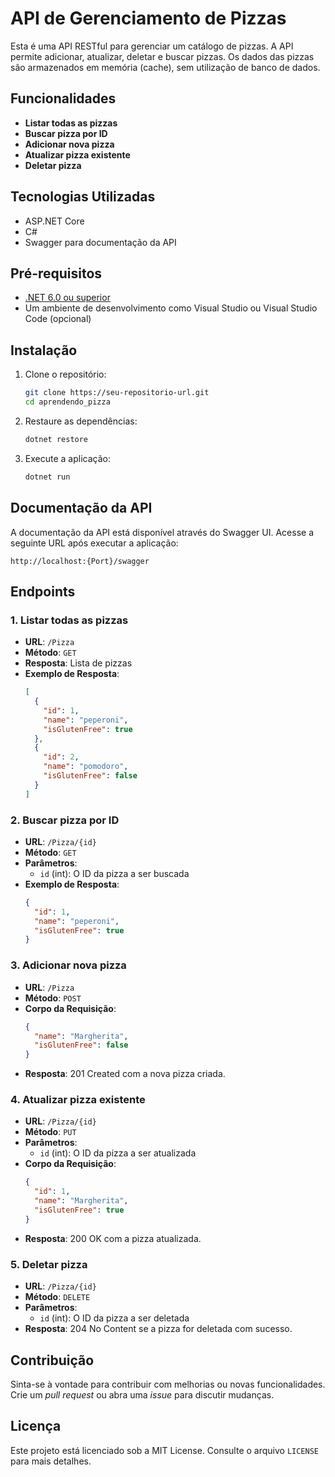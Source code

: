 
# API de Gerenciamento de Pizzas

Esta é uma API RESTful para gerenciar um catálogo de pizzas. A API permite adicionar, atualizar, deletar e buscar pizzas. Os dados das pizzas são armazenados em memória (cache), sem utilização de banco de dados.

## Funcionalidades

- **Listar todas as pizzas**
- **Buscar pizza por ID**
- **Adicionar nova pizza**
- **Atualizar pizza existente**
- **Deletar pizza**

## Tecnologias Utilizadas

- ASP.NET Core
- C#
- Swagger para documentação da API

## Pré-requisitos

- [.NET 6.0 ou superior](https://dotnet.microsoft.com/download)
- Um ambiente de desenvolvimento como Visual Studio ou Visual Studio Code (opcional)

## Instalação

1. Clone o repositório:
   ```bash
   git clone https://seu-repositorio-url.git
   cd aprendendo_pizza
   ```

2. Restaure as dependências:
   ```bash
   dotnet restore
   ```

3. Execute a aplicação:
   ```bash
   dotnet run
   ```

## Documentação da API

A documentação da API está disponível através do Swagger UI. Acesse a seguinte URL após executar a aplicação:

```
http://localhost:{Port}/swagger
```

## Endpoints

### 1. Listar todas as pizzas

- **URL**: `/Pizza`
- **Método**: `GET`
- **Resposta**: Lista de pizzas
- **Exemplo de Resposta**:
  ```json
  [
    {
      "id": 1,
      "name": "peperoni",
      "isGlutenFree": true
    },
    {
      "id": 2,
      "name": "pomodoro",
      "isGlutenFree": false
    }
  ]
  ```

### 2. Buscar pizza por ID

- **URL**: `/Pizza/{id}`
- **Método**: `GET`
- **Parâmetros**:
  - `id` (int): O ID da pizza a ser buscada
- **Exemplo de Resposta**:
  ```json
  {
    "id": 1,
    "name": "peperoni",
    "isGlutenFree": true
  }
  ```

### 3. Adicionar nova pizza

- **URL**: `/Pizza`
- **Método**: `POST`
- **Corpo da Requisição**:
  ```json
  {
    "name": "Margherita",
    "isGlutenFree": false
  }
  ```
- **Resposta**: 201 Created com a nova pizza criada.

### 4. Atualizar pizza existente

- **URL**: `/Pizza/{id}`
- **Método**: `PUT`
- **Parâmetros**:
  - `id` (int): O ID da pizza a ser atualizada
- **Corpo da Requisição**:
  ```json
  {
    "id": 1,
    "name": "Margherita",
    "isGlutenFree": true
  }
  ```
- **Resposta**: 200 OK com a pizza atualizada.

### 5. Deletar pizza

- **URL**: `/Pizza/{id}`
- **Método**: `DELETE`
- **Parâmetros**:
  - `id` (int): O ID da pizza a ser deletada
- **Resposta**: 204 No Content se a pizza for deletada com sucesso.

## Contribuição

Sinta-se à vontade para contribuir com melhorias ou novas funcionalidades. Crie um *pull request* ou abra uma *issue* para discutir mudanças.

## Licença

Este projeto está licenciado sob a MIT License. Consulte o arquivo `LICENSE` para mais detalhes.
